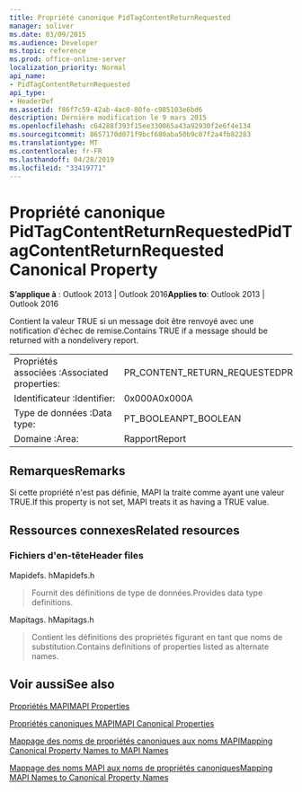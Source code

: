 ```yaml
---
title: Propriété canonique PidTagContentReturnRequested
manager: soliver
ms.date: 03/09/2015
ms.audience: Developer
ms.topic: reference
ms.prod: office-online-server
localization_priority: Normal
api_name:
- PidTagContentReturnRequested
api_type:
- HeaderDef
ms.assetid: f86f7c59-42ab-4ac0-80fe-c985103e6bd6
description: Dernière modification le 9 mars 2015
ms.openlocfilehash: c64288f393f15ee330065a43a92930f2e6f4e134
ms.sourcegitcommit: 8657170d071f9bcf680aba50b9c07f2a4fb82283
ms.translationtype: MT
ms.contentlocale: fr-FR
ms.lasthandoff: 04/28/2019
ms.locfileid: "33419771"
---
```

# <a name="pidtagcontentreturnrequested-canonical-property"></a><span data-ttu-id="597c9-103">Propriété canonique PidTagContentReturnRequested</span><span class="sxs-lookup"><span data-stu-id="597c9-103">PidTagContentReturnRequested Canonical Property</span></span>

  
  
<span data-ttu-id="597c9-104">**S’applique à** : Outlook 2013 | Outlook 2016</span><span class="sxs-lookup"><span data-stu-id="597c9-104">**Applies to**: Outlook 2013 | Outlook 2016</span></span> 
  
<span data-ttu-id="597c9-105">Contient la valeur TRUE si un message doit être renvoyé avec une notification d'échec de remise.</span><span class="sxs-lookup"><span data-stu-id="597c9-105">Contains TRUE if a message should be returned with a nondelivery report.</span></span> 
  
|||
|:-----|:-----|
|<span data-ttu-id="597c9-106">Propriétés associées :</span><span class="sxs-lookup"><span data-stu-id="597c9-106">Associated properties:</span></span>  <br/> |<span data-ttu-id="597c9-107">PR_CONTENT_RETURN_REQUESTED</span><span class="sxs-lookup"><span data-stu-id="597c9-107">PR_CONTENT_RETURN_REQUESTED</span></span>  <br/> |
|<span data-ttu-id="597c9-108">Identificateur :</span><span class="sxs-lookup"><span data-stu-id="597c9-108">Identifier:</span></span>  <br/> |<span data-ttu-id="597c9-109">0x000A</span><span class="sxs-lookup"><span data-stu-id="597c9-109">0x000A</span></span>  <br/> |
|<span data-ttu-id="597c9-110">Type de données :</span><span class="sxs-lookup"><span data-stu-id="597c9-110">Data type:</span></span>  <br/> |<span data-ttu-id="597c9-111">PT_BOOLEAN</span><span class="sxs-lookup"><span data-stu-id="597c9-111">PT_BOOLEAN</span></span>  <br/> |
|<span data-ttu-id="597c9-112">Domaine :</span><span class="sxs-lookup"><span data-stu-id="597c9-112">Area:</span></span>  <br/> |<span data-ttu-id="597c9-113">Rapport</span><span class="sxs-lookup"><span data-stu-id="597c9-113">Report</span></span>  <br/> |
   
## <a name="remarks"></a><span data-ttu-id="597c9-114">Remarques</span><span class="sxs-lookup"><span data-stu-id="597c9-114">Remarks</span></span>

<span data-ttu-id="597c9-115">Si cette propriété n'est pas définie, MAPI la traite comme ayant une valeur TRUE.</span><span class="sxs-lookup"><span data-stu-id="597c9-115">If this property is not set, MAPI treats it as having a TRUE value.</span></span> 
  
## <a name="related-resources"></a><span data-ttu-id="597c9-116">Ressources connexes</span><span class="sxs-lookup"><span data-stu-id="597c9-116">Related resources</span></span>

### <a name="header-files"></a><span data-ttu-id="597c9-117">Fichiers d'en-tête</span><span class="sxs-lookup"><span data-stu-id="597c9-117">Header files</span></span>

<span data-ttu-id="597c9-118">Mapidefs. h</span><span class="sxs-lookup"><span data-stu-id="597c9-118">Mapidefs.h</span></span>
  
> <span data-ttu-id="597c9-119">Fournit des définitions de type de données.</span><span class="sxs-lookup"><span data-stu-id="597c9-119">Provides data type definitions.</span></span>
    
<span data-ttu-id="597c9-120">Mapitags. h</span><span class="sxs-lookup"><span data-stu-id="597c9-120">Mapitags.h</span></span>
  
> <span data-ttu-id="597c9-121">Contient les définitions des propriétés figurant en tant que noms de substitution.</span><span class="sxs-lookup"><span data-stu-id="597c9-121">Contains definitions of properties listed as alternate names.</span></span>
    
## <a name="see-also"></a><span data-ttu-id="597c9-122">Voir aussi</span><span class="sxs-lookup"><span data-stu-id="597c9-122">See also</span></span>



[<span data-ttu-id="597c9-123">Propriétés MAPI</span><span class="sxs-lookup"><span data-stu-id="597c9-123">MAPI Properties</span></span>](mapi-properties.md)
  
[<span data-ttu-id="597c9-124">Propriétés canoniques MAPI</span><span class="sxs-lookup"><span data-stu-id="597c9-124">MAPI Canonical Properties</span></span>](mapi-canonical-properties.md)
  
[<span data-ttu-id="597c9-125">Mappage des noms de propriétés canoniques aux noms MAPI</span><span class="sxs-lookup"><span data-stu-id="597c9-125">Mapping Canonical Property Names to MAPI Names</span></span>](mapping-canonical-property-names-to-mapi-names.md)
  
[<span data-ttu-id="597c9-126">Mappage des noms MAPI aux noms de propriétés canoniques</span><span class="sxs-lookup"><span data-stu-id="597c9-126">Mapping MAPI Names to Canonical Property Names</span></span>](mapping-mapi-names-to-canonical-property-names.md)


